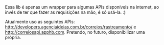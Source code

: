 Essa lib é apenas um wrapper para algumas APIs disponíveis na internet, ao invés de ter que fazer as requisições na mão, é só usá-la. :)  

Atualmente uso as seguintes APIs: http://developers.agenciaideias.com.br/correios/rastreamento/ e http://correiosapi.apphb.com. Pretendo, no futuro, disponibilizar uma própria.